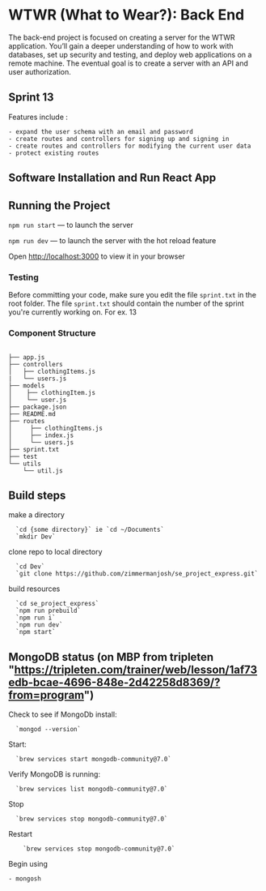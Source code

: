 # WTWR (What to Wear?): Back End

The back-end project is focused on creating a server for the WTWR application. You’ll gain a deeper understanding of how to work with databases, set up security and testing, and deploy web applications on a remote machine. The eventual goal is to create a server with an API and user authorization.

## Sprint 13

Features include :

    - expand the user schema with an email and password
    - create routes and controllers for signing up and signing in
    - create routes and controllers for modifying the current user data
    - protect existing routes

## Software Installation and Run React App

## Running the Project

`npm run start` — to launch the server

`npm run dev` — to launch the server with the hot reload feature

Open [http://localhost:3000](http://localhost:3000) to view it in your browser

### Testing

Before committing your code, make sure you edit the file `sprint.txt` in the root folder.
The file `sprint.txt` should contain the number of the sprint you're currently working on. For ex. 13

### Component Structure

```list

├── app.js
├── controllers
│   ├── clothingItems.js
|   └── users.js
├── models
│    ├── clothingItem.js
│    └── user.js
├── package.json
├── README.md
├── routes
│     ├── clothingItems.js
│     ├── index.js
│     └── users.js
├── sprint.txt
├── test
└── utils
    └── util.js
```

## Build steps

make a directory

```terminal
  `cd {some directory}` ie `cd ~/Documents`
  `mkdir Dev`
```

clone repo to local directory

```terminal
  `cd Dev`
  `git clone https://github.com/zimmermanjosh/se_project_express.git`
```

build resources

```terminal
  `cd se_project_express`
  `npm run prebuild`
  `npm run i`
  `npm run dev`
  `npm start`
```

## MongoDB status (on MBP from tripleten "https://tripleten.com/trainer/web/lesson/1af73edb-bcae-4696-848e-2d42258d8369/?from=program")

Check to see if MongoDb install:

```terminal
  `mongod --version`
```

Start:

```terminal
  `brew services start mongodb-community@7.0`
```

Verify MongoDB is running:

```terminal
  `brew services list mongodb-community@7.0`
```

Stop

```terminal
  `brew services stop mongodb-community@7.0`
```

Restart

```terminal
    `brew services stop mongodb-community@7.0`
```

Begin using

    - mongosh

